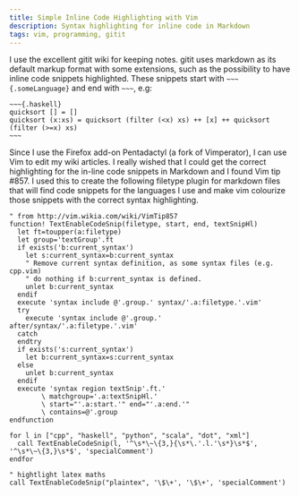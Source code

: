```yaml
---
title: Simple Inline Code Highlighting with Vim
description: Syntax highlighting for inline code in Markdown
tags: vim, programming, gitit
---
```


I use the excellent gitit wiki for keeping notes. gitit uses markdown as its
default markup format with some extensions, such as the possibility to have
inline code snippets highlighted. These snippets start with `~~~{.someLanguage}`
and end with `~~~`, e.g:

    ~~~{.haskell}
    quicksort [] = []
    quicksort (x:xs) = quicksort (filter (<x) xs) ++ [x] ++ quicksort (filter (>=x) xs)
    ~~~

Since I use the Firefox add-on Pentadactyl (a fork of Vimperator), I can use Vim
to edit my wiki articles. I really wished that I could get the correct
highlighting for the in-line code snippets in Markdown and I found Vim tip #857.
I used this to create the following filetype plugin for markdown files that will
find code snippets for the languages I use and make vim colourize those snippets
with the correct syntax highlighting.

~~~{.vim}
" from http://vim.wikia.com/wiki/VimTip857
function! TextEnableCodeSnip(filetype, start, end, textSnipHl)
  let ft=toupper(a:filetype)
  let group='textGroup'.ft
  if exists('b:current_syntax')
    let s:current_syntax=b:current_syntax
    " Remove current syntax definition, as some syntax files (e.g. cpp.vim)
    " do nothing if b:current_syntax is defined.
    unlet b:current_syntax
  endif
  execute 'syntax include @'.group.' syntax/'.a:filetype.'.vim'
  try
    execute 'syntax include @'.group.' after/syntax/'.a:filetype.'.vim'
  catch
  endtry
  if exists('s:current_syntax')
    let b:current_syntax=s:current_syntax
  else
    unlet b:current_syntax
  endif
  execute 'syntax region textSnip'.ft.'
        \ matchgroup='.a:textSnipHl.'
        \ start="'.a:start.'" end="'.a:end.'"
        \ contains=@'.group
endfunction

for l in ["cpp", "haskell", "python", "scala", "dot", "xml"]
  call TextEnableCodeSnip(l, '^\s*\~\{3,}{\s*\.'.l.'\s*}\s*$', '^\s*\~\{3,}\s*$', 'specialComment')
endfor

" hightlight latex maths
call TextEnableCodeSnip("plaintex", '\$\+', '\$\+', 'specialComment')
~~~

